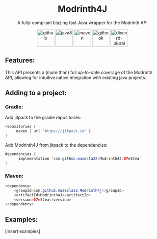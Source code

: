 <h1 align="center"> Modrinth4J </h1>
<p align="center">A fully-compliant blazing fast Java wrapper for the Modrinth API</p>

<div align="center">
  <img alt="github" height="56" src="https://cdn.jsdelivr.net/npm/@intergrav/devins-badges@2/assets/cozy/available/github_vector.svg">
  <img alt="java8" height="56" src="https://cdn.jsdelivr.net/npm/@intergrav/devins-badges@2/assets/cozy/built-with/java8_vector.svg">
  <img alt="maven" height="56" src="https://cdn.jsdelivr.net/npm/@intergrav/devins-badges@2/assets/cozy/built-with/maven_vector.svg">
  <img alt="gitbook" height="56" src="https://cdn.jsdelivr.net/npm/@intergrav/devins-badges@2/assets/cozy/documentation/gitbook_vector.svg">
  <img alt="discord-plural" height="56" src="https://cdn.jsdelivr.net/npm/@intergrav/devins-badges@2/assets/cozy/social/discord-plural_vector.svg">
</div>


## Features:
This API presents a (more than) full up-to-date coverage of the Modrinth API, allowing for intuitive native integration with existing java projects.  

## Adding to a project:
### Gradle:
Add jitpack to the gradle repositories:
```java
repositories { 
     maven { url "https://jitpack.io" }
}
```
Add Modrinth4J from jitpack to the dependencies:
```java
dependencies {
      implementation 'com.github.masecla22:Modrinth4J:07e52ea'
}
```

### Maven:
```java
<dependency>
    <groupId>com.github.masecla22.Modrinth4j</groupId>
    <artifactId>Modrinth4J</artifactId>
    <version>07e52ea</version>
</dependency>
```
## Examples:

[insert examples]
